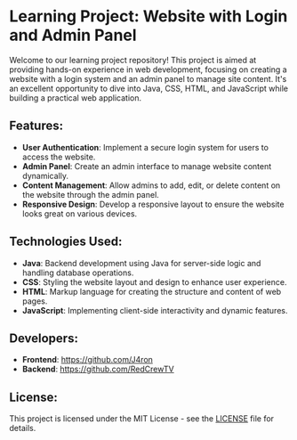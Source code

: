 # Learning Project: Website with Login and Admin Panel

Welcome to our learning project repository! This project is aimed at providing hands-on experience in web development, focusing on creating a website with a login system and an admin panel to manage site content. It's an excellent opportunity to dive into Java, CSS, HTML, and JavaScript while building a practical web application.

## Features:

- **User Authentication**: Implement a secure login system for users to access the website.
- **Admin Panel**: Create an admin interface to manage website content dynamically.
- **Content Management**: Allow admins to add, edit, or delete content on the website through the admin panel.
- **Responsive Design**: Develop a responsive layout to ensure the website looks great on various devices.

## Technologies Used:

- **Java**: Backend development using Java for server-side logic and handling database operations.
- **CSS**: Styling the website layout and design to enhance user experience.
- **HTML**: Markup language for creating the structure and content of web pages.
- **JavaScript**: Implementing client-side interactivity and dynamic features.

## Developers:

- **Frontend**: https://github.com/J4ron
- **Backend**: https://github.com/RedCrewTV

## License:

This project is licensed under the MIT License - see the [LICENSE](LICENSE) file for details.

